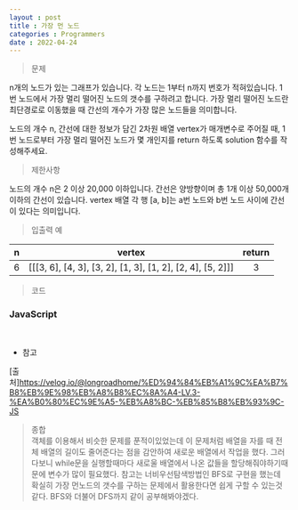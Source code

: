 ```yaml
---
layout : post
title : 가장 먼 노드
categories : Programmers
date : 2022-04-24
---
```

> 문제<br>

n개의 노드가 있는 그래프가 있습니다. 각 노드는 1부터 n까지 번호가 적혀있습니다. 1번 노드에서 가장 멀리 떨어진 노드의 갯수를 구하려고 합니다. 가장 멀리 떨어진 노드란 최단경로로 이동했을 때 간선의 개수가 가장 많은 노드들을 의미합니다.

노드의 개수 n, 간선에 대한 정보가 담긴 2차원 배열 vertex가 매개변수로 주어질 때, 1번 노드로부터 가장 멀리 떨어진 노드가 몇 개인지를 return 하도록 solution 함수를 작성해주세요.

> 제한사항<br>

노드의 개수 n은 2 이상 20,000 이하입니다.
간선은 양방향이며 총 1개 이상 50,000개 이하의 간선이 있습니다.
vertex 배열 각 행 [a, b]는 a번 노드와 b번 노드 사이에 간선이 있다는 의미입니다.

> 입출력 예<br>

|n|vertex|return|
|:--:|:--:|:--:|
|6|[[[3, 6], [4, 3], [3, 2], [1, 3], [1, 2], [2, 4], [5, 2]]]|3|

> 코드
### JavaScript

<script src="https://gist.github.com/kwontaehoon/52c0d68722fddbcac8a8e1520a6dbb91.js"></script>

<br>

* 참고

<script src="https://gist.github.com/kwontaehoon/6082534ab64634fa929ac72e0df9f0a2.js"></script>

[출처]https://velog.io/@longroadhome/%ED%94%84%EB%A1%9C%EA%B7%B8%EB%9E%98%EB%A8%B8%EC%8A%A4-LV.3-%EA%B0%80%EC%9E%A5-%EB%A8%BC-%EB%85%B8%EB%93%9C-JS

> 종합<br>
객체를 이용해서 비슷한 문제를 푼적이있었는데 이 문제처럼 배열을 자를 때 전체 배열의 길이도 줄어준다는 점을 감안하여 새로운 배열에서 작업을 했다. 그러다보니 while문을 실행할때마다 새로울 배열에서 나온 값들을 할당해줘야하기때문에 변수가 많이 필요했다.
참고는 너비우선탐색방법인 BFS로 구현을 했는데 확실히 가장 먼노드의 갯수를 구하는 문제에서 활용한다면 쉽게 구할 수 있는것같다. BFS와 더불어 DFS까지 같이 공부해봐야겠다.
